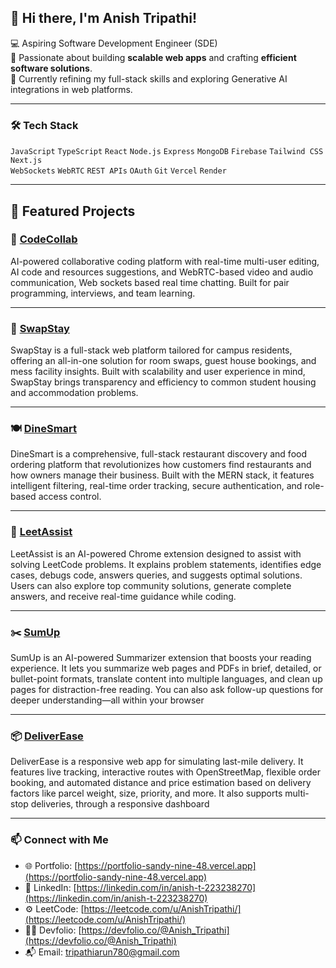 ## 👋 Hi there, I'm Anish Tripathi!

💻 Aspiring Software Development Engineer (SDE)  
🚀 Passionate about building **scalable web apps** and crafting **efficient software solutions**.  
🎯 Currently refining my full-stack skills and exploring Generative AI integrations in web platforms.

---

### 🛠️ Tech Stack
`JavaScript` `TypeScript` `React` `Node.js` `Express` `MongoDB` `Firebase` `Tailwind CSS` `Next.js`  
`WebSockets` `WebRTC` `REST APIs` `OAuth` `Git` `Vercel` `Render`

---

## 🚧 Featured Projects

### 👥 [CodeCollab](https://github.com/Anish-Tripathi/CodeCollab)  
AI-powered collaborative coding platform with real-time multi-user editing, AI code and resources suggestions, and WebRTC-based video and audio communication, Web sockets based real time chatting. Built for pair programming, interviews, and team learning.

---

### 🔁 [SwapStay](https://github.com/Anish-Tripathi/SwapStay)  
SwapStay is a full-stack web platform tailored for campus residents, offering an all-in-one solution for room swaps, guest house bookings, and mess facility insights. Built with scalability and user experience in mind, SwapStay brings transparency and efficiency to common student housing and accommodation problems.

---

### 🍽️ [DineSmart](https://github.com/Anish-Tripathi/DineSmart)  
DineSmart is a comprehensive, full-stack restaurant discovery and food ordering platform that revolutionizes how customers find restaurants and how owners manage their business. Built with the MERN stack, it features intelligent filtering, real-time order tracking, secure authentication, and role-based access control.

---

### 🧠 [LeetAssist](https://github.com/Anish-Tripathi/LeetAssist)  
LeetAssist is an AI-powered Chrome extension designed to assist with solving LeetCode problems. It explains problem statements, identifies edge cases, debugs code, answers queries, and suggests optimal solutions. Users can also explore top community solutions, generate complete answers, and receive real-time guidance while coding.

---

### ✂️ [SumUp](https://github.com/Anish-Tripathi/SumUp)  
SumUp is an AI-powered Summarizer extension that boosts your reading experience. It lets you summarize web pages and PDFs in brief, detailed, or bullet-point formats, translate content into multiple languages, and clean up pages for distraction-free reading. You can also ask follow-up questions for deeper understanding—all within your browser

---

### 📦 [DeliverEase](https://github.com/Anish-Tripathi/DeliverEase)  
DeliverEase is a responsive web app for simulating last-mile delivery. It features live tracking, interactive routes with OpenStreetMap, flexible order booking, and automated distance and price estimation based on delivery factors like parcel weight, size, priority, and more. It also supports multi-stop deliveries, through a responsive dashboard

---

### 📫 Connect with Me

- 🌐 Portfolio: [https://portfolio-sandy-nine-48.vercel.app](https://portfolio-sandy-nine-48.vercel.app)  
- 🔗 LinkedIn: [https://linkedin.com/in/anish-t-223238270](https://linkedin.com/in/anish-t-223238270)  
- ⚙️ LeetCode: [https://leetcode.com/u/AnishTripathi/](https://leetcode.com/u/AnishTripathi/)  
- 🧑‍💻 Devfolio: [https://devfolio.co/@Anish_Tripathi](https://devfolio.co/@Anish_Tripathi)  
- 📬 Email: tripathiarun780@gmail.com
